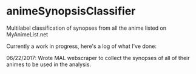 # animeSynopsisClassifier
Multilabel classification of synopses from all the anime listed on MyAnimeList.net

Currently a work in progress, here's a log of what I've done:

06/22/2017: Wrote MAL webscraper to collect the synopses of all of their animes to be used in the analysis.

